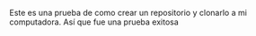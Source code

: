 Este es una prueba de como crear un repositorio y clonarlo a mi computadora. Así que fue una prueba exitosa